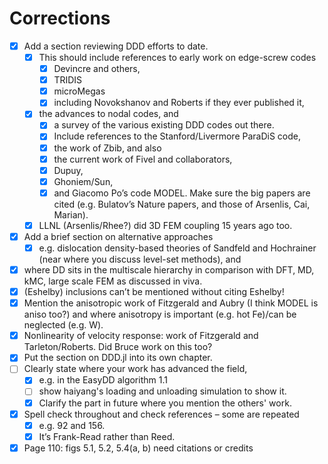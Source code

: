 # Corrections

- [x] Add a section reviewing DDD efforts to date.
  - [x] This should include references to early work on edge-screw codes
    - [x] Devincre and others,
    - [x] TRIDIS
    - [x] microMegas
    - [x] including Novokshanov and Roberts if they ever published it,
  - [x] the advances to nodal codes, and
    - [x] a survey of the various existing DDD codes out there.
    - [x] Include references to the Stanford/Livermore ParaDiS code,
    - [x] the work of Zbib, and also
    - [x] the current work of Fivel and collaborators,
    - [x] Dupuy,
    - [x] Ghoniem/Sun,
    - [x] and Giacomo Po’s code MODEL. Make sure the big papers are cited (e.g. Bulatov’s Nature papers, and those of Arsenlis, Cai, Marian).
  - [x] LLNL (Arsenlis/Rhee?) did 3D FEM coupling 15 years ago too.
- [x] Add a brief section on alternative approaches
  - [x] e.g. dislocation density-based theories of Sandfeld and Hochrainer (near where you discuss level-set methods), and
- [x] where DD sits in the multiscale hierarchy in comparison with DFT, MD, kMC, large scale FEM as discussed in viva.
- [x] (Eshelby) inclusions can’t be mentioned without citing Eshelby!
- [x] Mention the anisotropic work of Fitzgerald and Aubry (I think MODEL is aniso too?) and where anisotropy is important (e.g. hot Fe)/can be neglected (e.g. W).
- [x] Nonlinearity of velocity response: work of Fitzgerald and Tarleton/Roberts. Did Bruce work on this too?
- [x] Put the section on DDD.jl into its own chapter.
- [ ] Clearly state where your work has advanced the field,
  - [x] e.g. in the EasyDD algorithm 1.1
  - [ ] show haiyang's loading and unloading simulation to show it.
  - [x] Clarify the part in future where you mention the others' work.
- [x] Spell check throughout and check references – some are repeated
  - [x] e.g. 92 and 156.
  - [x] It’s Frank-Read rather than Reed.
- [x] Page 110: figs 5.1, 5.2, 5.4(a, b) need citations or credits
